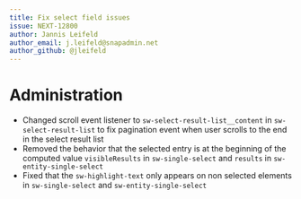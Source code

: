 ```yaml
---
title: Fix select field issues
issue: NEXT-12800
author: Jannis Leifeld
author_email: j.leifeld@snapadmin.net 
author_github: @jleifeld
---
```

# Administration
* Changed scroll event listener to `sw-select-result-list__content` in `sw-select-result-list` to fix pagination event when user scrolls to the end in the select result list
* Removed the behavior that the selected entry is at the beginning of the computed value `visibleResults` in `sw-single-select` and `results` in `sw-entity-single-select`
* Fixed that the `sw-highlight-text` only appears on non selected elements in `sw-single-select` and `sw-entity-single-select`
